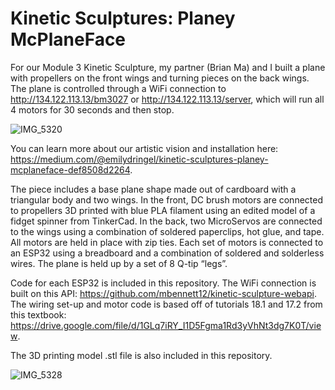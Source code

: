 # Kinetic Sculptures: Planey McPlaneFace

For our Module 3 Kinetic Sculpture, my partner (Brian Ma) and I built a plane with propellers on the front wings and turning pieces on the back wings. The plane is controlled through a WiFi connection to http://134.122.113.13/bm3027 or http://134.122.113.13/server, which will run all 4 motors for 30 seconds and then stop.

![IMG_5320](https://user-images.githubusercontent.com/43360191/161861071-d66c7994-5236-4b1f-b41c-0d28f32a6ad5.jpg)

You can learn more about our artistic vision and installation here: https://medium.com/@emilydringel/kinetic-sculptures-planey-mcplaneface-def8508d2264.

The piece includes a base plane shape made out of cardboard with a triangular body and two wings. In the front, DC brush motors are connected to propellers 3D printed with blue PLA filament using an edited model of a fidget spinner from TinkerCad. In the back, two MicroServos are connected to the wings using a combination of soldered paperclips, hot glue, and tape. All motors are held in place with zip ties. Each set of motors is connected to an ESP32 using a breadboard and a combination of soldered and solderless wires. The plane is held up by a set of 8 Q-tip “legs”. 

Code for each ESP32 is included in this repository. The WiFi connection is built on this API: https://github.com/mbennett12/kinetic-sculpture-webapi. The wiring set-up and motor code is based off of tutorials 18.1 and 17.2 from this textbook: https://drive.google.com/file/d/1GLq7iRY_I1D5Fgma1Rd3yVhNt3dg7K0T/view.

The 3D printing model .stl file is also included in this repository. 

![IMG_5328](https://user-images.githubusercontent.com/43360191/161861044-1f1cff0f-fd7f-4aa9-9b36-ae8871e022a5.jpg)

